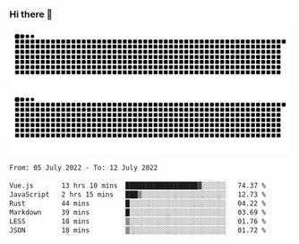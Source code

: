 ### Hi there 👋

![GitHub Snake Light](https://raw.githubusercontent.com/jichangee/jichangee/output/github-snake.svg#gh-light-mode-only)
![GitHub Snake dark](https://raw.githubusercontent.com/jichangee/jichangee/output/github-snake-dark.svg#gh-dark-mode-only)

<!--START_SECTION:waka-->

```text
From: 05 July 2022 - To: 12 July 2022

Vue.js       13 hrs 10 mins  ██████████████████▓░░░░░░   74.37 %
JavaScript   2 hrs 15 mins   ███▒░░░░░░░░░░░░░░░░░░░░░   12.73 %
Rust         44 mins         █░░░░░░░░░░░░░░░░░░░░░░░░   04.22 %
Markdown     39 mins         █░░░░░░░░░░░░░░░░░░░░░░░░   03.69 %
LESS         18 mins         ▒░░░░░░░░░░░░░░░░░░░░░░░░   01.76 %
JSON         18 mins         ▒░░░░░░░░░░░░░░░░░░░░░░░░   01.72 %
```

<!--END_SECTION:waka-->

<!--
![GitHub Snake Light](github-snake.svg#gh-light-mode-only)
![GitHub Snake dark](github-snake-dark.svg#gh-dark-mode-only)
-->

<!--
**jichangee/jichangee** is a ✨ _special_ ✨ repository because its `README.md` (this file) appears on your GitHub profile.

Here are some ideas to get you started:

- 🔭 I’m currently working on ...
- 🌱 I’m currently learning ...
- 👯 I’m looking to collaborate on ...
- 🤔 I’m looking for help with ...
- 💬 Ask me about ...
- 📫 How to reach me: ...
- 😄 Pronouns: ...
- ⚡ Fun fact: ...
-->
